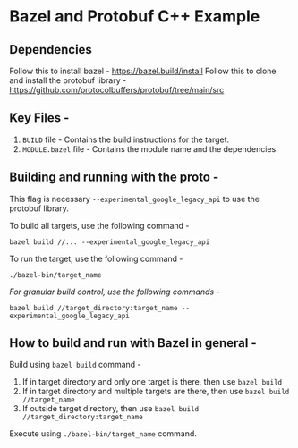 # Bazel and Protobuf C++ Example

## Dependencies
Follow this to install bazel - https://bazel.build/install
Follow this to clone and install the protobuf library - https://github.com/protocolbuffers/protobuf/tree/main/src

## Key Files -
1. `BUILD` file - Contains the build instructions for the target.
2. `MODULE.bazel` file - Contains the module name and the dependencies.

## Building and running with the proto -
This flag is necessary `--experimental_google_legacy_api` to use the protobuf library.

To build all targets, use the following command -
```
bazel build //... --experimental_google_legacy_api
```

To run the target, use the following command -
```
./bazel-bin/target_name
```

*For granular build control, use the following commands -*
```
bazel build //target_directory:target_name --experimental_google_legacy_api
```


## How to build and run with Bazel in general -
Build using `bazel build` command -
1. If in target directory and only one target is there, then use `bazel build`
2. If in target directory and multiple targets are there, then use `bazel build //target_name`
3. If outside target directory, then use `bazel build //target_directory:target_name`

Execute using `./bazel-bin/target_name` command.


